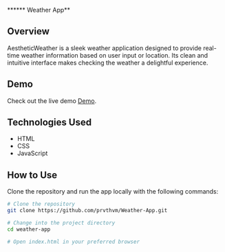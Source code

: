 ****** Weather App**


## Overview

AestheticWeather is a sleek weather application designed to provide real-time weather information based on user input or location. Its clean and intuitive interface makes checking the weather a delightful experience.

## Demo

Check out the live demo [Demo](your-demo-link).

## Technologies Used

- HTML
- CSS
- JavaScript

## How to Use

Clone the repository and run the app locally with the following commands:

```bash
# Clone the repository
git clone https://github.com/prvthvm/Weather-App.git

# Change into the project directory
cd weather-app

# Open index.html in your preferred browser

